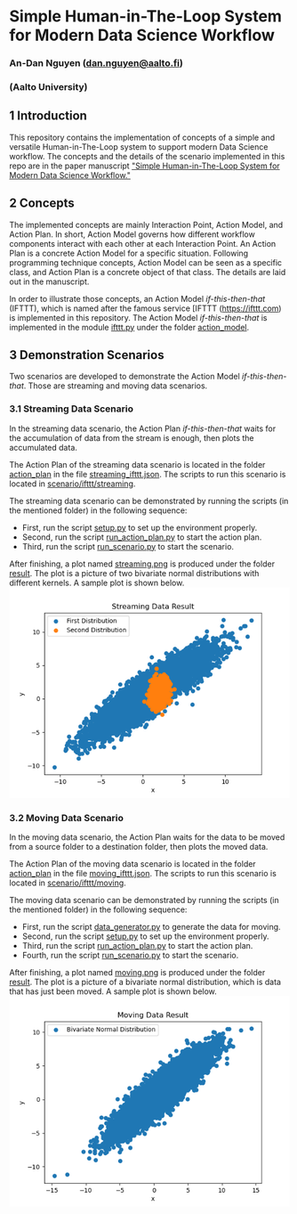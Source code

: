 # Simple Human-in-The-Loop System for Modern Data Science Workflow
### An-Dan Nguyen (dan.nguyen@aalto.fi)
### (Aalto University)
## 1 Introduction
This repository contains the implementation of concepts of a simple and
versatile Human-in-The-Loop system to support modern Data Science workflow.
The concepts and the details of the scenario implemented in this repo are in
the paper manuscript
["Simple Human-in-The-Loop System for Modern Data Science Workflow."](./manuscript/human_in_the_loop_data_science_process_draft.pdf)

## 2 Concepts
The implemented concepts are mainly Interaction Point, Action Model, and Action Plan.
In short, Action Model governs how different workflow components interact with
each other at each Interaction Point. An Action Plan is a concrete Action Model
for a specific situation. Following programming technique concepts, Action Model
can be seen as a specific class, and Action Plan is a concrete object of that class.
The details are laid out in the manuscript.

In order to illustrate those concepts, an Action Model *if-this-then-that* (IFTTT),
which is named after the famous service [IFTTT (https://ifttt.com) is implemented
in this repository. The Action Model *if-this-then-that* is implemented in the
module [ifttt.py](./action_model/ifttt.py) under the folder [action_model](./action_model).

## 3 Demonstration Scenarios
Two scenarios are developed to demonstrate the Action Model *if-this-then-that*.
Those are streaming and moving data scenarios.
### 3.1 Streaming Data Scenario
In the streaming data scenario, the Action Plan *if-this-then-that* waits for
the accumulation of data from the stream is enough, then plots the accumulated data.

The Action Plan of the streaming data scenario is located in the folder
[action_plan](./action_plan) in the file [streaming_ifttt.json](./action_plan/streaming_ifttt.json).
The scripts to run this scenario is located in [scenario/ifttt/streaming](./scenario/ifttt/streaming).

The streaming data scenario can be demonstrated by running the scripts
(in the mentioned folder) in the following sequence:
- First, run the script [setup.py](./scenario/ifttt/streaming/setup.py) 
to set up the environment properly.
- Second, run the script [run_action_plan.py](./scenario/ifttt/streaming/run_action_plan.py)
to start the action plan.
- Third, run the script [run_scenario.py](./scenario/ifttt/streaming/run_scenario.py)
to start the scenario.

After finishing, a plot named [streaming.png](./result/streaming.png) is produced
under the folder [result](./result). The plot is a picture of two bivariate normal
distributions with different kernels. A sample plot is shown below.
![streaming.png](./result/streaming.png)

### 3.2 Moving Data Scenario
In the moving data scenario, the Action Plan waits for the data to be moved from a
source folder to a destination folder, then plots the moved data.

The Action Plan of the moving data scenario is located in the folder
[action_plan](./action_plan) in the file [moving_ifttt.json](./action_plan/moving_ifttt.json).
The scripts to run this scenario is located in [scenario/ifttt/moving](./scenario/ifttt/moving).

The moving data scenario can be demonstrated by running the scripts
(in the mentioned folder) in the following sequence:
- First, run the script [data_generator.py](./scenario/ifttt/moving/data_generator.py)
to generate the data for moving.
- Second, run the script [setup.py](./scenario/ifttt/moving/setup.py)
to set up the environment properly.
- Third, run the script [run_action_plan.py](./scenario/ifttt/moving/run_action_plan.py)
to start the action plan.
- Fourth, run the script [run_scenario.py](./scenario/ifttt/moving/run_scenario.py)
to start the scenario.

After finishing, a plot named [moving.png](./result/moving.png) is produced under
the folder [result](./result). The plot is a picture of a bivariate normal distribution,
which is data that has just been moved. A sample plot is shown below.
![moving.png](./result/moving.png)